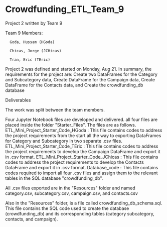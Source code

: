# Crowdfunding_ETL_Team_9
Project 2 written by Team 9

Team 9 Members:

      Goda, Hussam (HGoda)
      
      Chicas, Jorge (JCHicas)
      
      Tran, Eric (TEric)

Project 2 was defined and started on Monday, Aug 21. In summary, the requirements for the project are:
      Create two DataFrames for the Category and Subcategory data,
      Create DataFrame for the Campaign data,
      Create DataFrame for the Contacts data, and
      Create the crowdfunding_db database


Deliverables

The work was split between the team members.

Four Jupyter Notebook files are developed and delivered. all four files are placed inside the folder "Starter_Files". The files are as follows.
      ETL_Mini_Project_Starter_Code_HGoda : This file contains codes to address the project requirements from the start all the way to exporting DataFrames for Category and Subcategory in two separate .csv files.
      ETL_Mini_Project_Starter_Code_TEric : This file contains codes to address the project requirements to develop the Campaign DataFrame and export it in .csv format.
      ETL_Mini_Project_Starter_Code_JChicas : This file contains codes to address the project requirements to develop the Contacts DataFrame and export it in .csv format.
      Database_code : This file contains codes required to import all four .csv files and assign them to the relevant tables in the SQL database "crowdfunding_db".
  
All .csv files exported are in the "Resources" folder and named category.csv, subcategory.csv, campaign.csv, and contacts.csv

Also in the "Resources" folder, is a file called crowdfunding_db_schema.sql. This file contains the SQL code used to create the database (crowdfunding_db) and its corresponding tables (category subcategory, contacts, and campaign).
